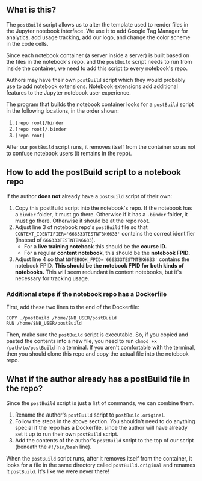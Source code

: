 ## What is this?

The `postBuild` script allows us to alter the template used to render files in
the Jupyter notebook interface. We use it to add Google Tag Manager for
analytics, add usage tracking, add our logo, and change the color scheme in the
code cells.

Since each notebook container (a server inside a server) is built based on the
files in the notebook's repo, and the `postBuild` script needs to run from
inside the container, we need to add this script to every notebook's repo.

Authors may have their own `postBuild` script which they would probably use to
add notebook extensions. Notebook extensions add additional features to the
Jupyter notebook user experience.

The program that builds the notebook container looks for a `postBuild` script
in the following locations, in the order shown:

1. `[repo root]/binder`
2. `[repo root]/.binder`
3. `[repo root]`

After our `postBuild` script runs, it removes itself from the container so as not to confuse
notebook users (it remains in the repo).


## How to add the postBuild script to a notebook repo

If the author **does not** already have a `postBuild` script of their own:

1. Copy this postBuild script into the notebook's repo. If the notebook has a
   `binder` folder, it must go there. Otherwise if it has a `.binder` folder,
   it must go there. Otherwise it should be at the repo root.
2. Adjust line 3 of notebook repo's `postBuild` file so that
   `CONTEXT_IDENTIFIER='666333TESTNTBK6633'` contains the correct identifier
   (instead of `666333TESTNTBK6633`). 
   * For a **live training notebook** this
   should be the **course ID.** 
   * For a regular **content notebook**, this should be the
   **notebook FPID.**
3. Adjust line 4 so that `NOTEBOOK_FPID='666333TESTNTBK6633'` contains
   the notebook FPID. **This should be the notebook FPID for both kinds of
   notebooks.** This will seem redundant in content notebooks, but it's
   necessary for tracking usage.


### Additional steps if the notebook repo has a Dockerfile

First, add these two lines to the end of the Dockerfile:

```
COPY ./postBuild /home/$NB_USER/postBuild
RUN /home/$NB_USER/postBuild
```

Then, make sure the `postBuild` script is executable.  So, if you copied and
pasted the contents into a new file, you need to run `chmod +x
/path/to/postBuild` in a terminal. If you aren't comfortable with the terminal,
then you should clone this repo and copy the actual file into the notebook
repo.


## What if the author already has a postBuild file in the repo?

Since the `postBuild` script is just a list of commands, we can combine them.

1. Rename the author's `postBuild` script to `postBuild.original`.
2. Follow the steps in the above section. You shouldn't need to do anything
   special if the repo has a Dockerfile, since the author will have already set
   it up to run their own `postBuild` script.
3. Add the contents of the author's `postBuild` script to the top of our script
   (beneath the `#!/bin/bash` line).

When the `postBuild` script runs, after it removes itself from the container, it looks for a file
in the same directory called `postBuild.original` and renames it `postBuild`.
It's like we were never there!

